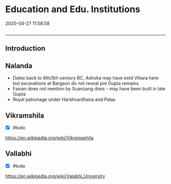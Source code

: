 # Education and Edu. Institutions

2020-04-27 11:58:58

```toc
```

---

## Introduction

## Nalanda

- Dates back to 6th/5th century BC, Ashoka may have estd Vihara here but excavations at Bargaon do not reveal pre Gupta remains
- Faxian does not mention by Xuanzang does - may have been built in late Gupta
- Royal patronage under Harshvardhana and Palas

## Vikramshila

- [x] #todo

<https://en.wikipedia.org/wiki/Vikramashila>

## Vallabhi

- [x] #todo

<https://en.wikipedia.org/wiki/Valabhi_University>
